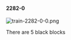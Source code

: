 #### 2282-0
![train-2282-0-0.png](https://github.com/lil-lab/nlvr/raw/master/nlvr/train/images/17/train-2282-0-0.png "train-2282-0-0.png")

There are 5 black blocks